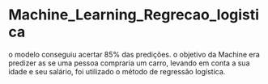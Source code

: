 # Machine_Learning_Regrecao_logistica
 o modelo conseguiu acertar 85% das predições. o objetivo da Machine era predizer as se uma pessoa compraria um carro, levando em conta a sua idade e seu salário, foi utilizado o método de regressão logística.
